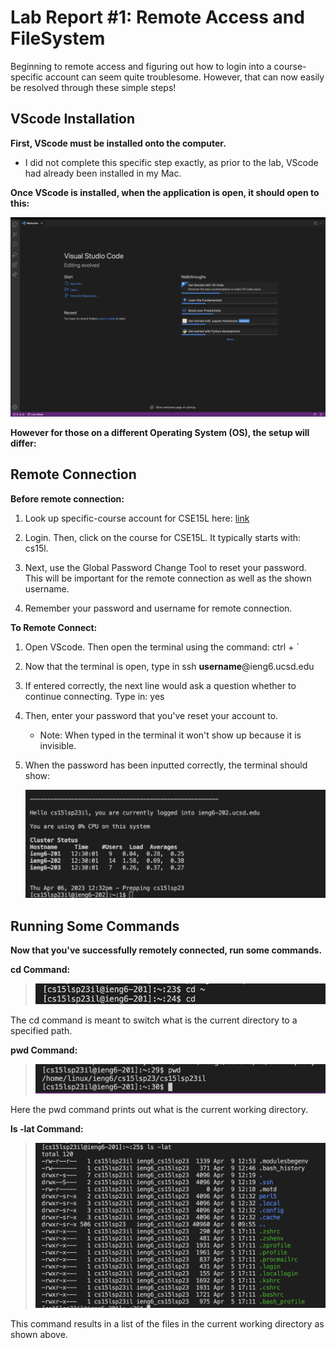 # Lab Report #1: Remote Access and FileSystem 

Beginning to remote access and figuring out how to login into a course-specific 
account can seem quite troublesome. However, that can now easily be resolved through 
these simple steps!


## VScode Installation 

**First, VScode must be installed onto the computer.** 
* I did not complete this specific step exactly, as prior to the lab, VScode had
already been installed in my Mac.

**Once VScode is installed, when the application is open, it should open to this:**

![Image](VSCode.png)


**However for those on a different Operating System (OS), the setup will differ:** 



   
## Remote Connection 

**Before remote connection:**

1) Look up specific-course account for CSE15L here: [link](https://sdacs.ucsd.edu/~icc/index.php)

2) Login. Then, click on the course for CSE15L. It typically starts with: cs15l.

3) Next, use the Global Password Change Tool to reset your password. This will be important
   for the remote connection as well as the shown username.
   
4) Remember your password and username for remote connection.

   
   
   
**To Remote Connect:**
   
1) Open VScode. Then open the terminal using the command: ctrl + ` 

2) Now that the terminal is open, type in ssh **username**@ieng6.ucsd.edu

3) If entered correctly, the next line would ask a question whether
   to continue connecting. Type in: yes
   
4) Then, enter your password that you've reset your account to.
   * Note: When typed in the terminal it won't show up because it is invisible.
   
5) When the password has been inputted correctly, the terminal should show:
 
   ![Image](RemoteLogin.png)
    

   
   
## Running Some Commands 
**Now that you've successfully remotely connected, run some commands.**


**cd Command:**

>![Image](cdCommand.png)

The cd command is meant to switch what is the current directory to a specified path. 


**pwd Command:**
 
 >![Image](PWDcommand.png)
 
 Here the pwd command prints out what is the current working directory. 
 
 
**ls -lat Command:**
  
  >![Image](lsLATcommand.png)
  
  This command results in a list of the files in the current working directory as shown above. 
 
